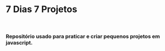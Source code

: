 <h1>7 Dias 7 Projetos</h1>
<br>
<h3>Repositório usado para praticar e criar pequenos projetos em javascript.</h3>
